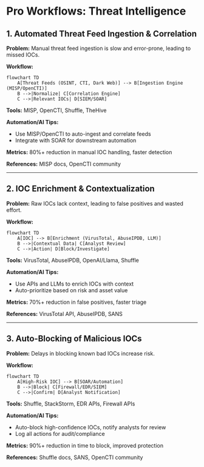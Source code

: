 # Pro Workflows: Threat Intelligence

## 1. Automated Threat Feed Ingestion & Correlation
**Problem:** Manual threat feed ingestion is slow and error-prone, leading to missed IOCs.

**Workflow:**
```mermaid
flowchart TD
    A[Threat Feeds (OSINT, CTI, Dark Web)] --> B[Ingestion Engine (MISP/OpenCTI)]
    B -->|Normalize| C[Correlation Engine]
    C -->|Relevant IOCs| D[SIEM/SOAR]
```
**Tools:** MISP, OpenCTI, Shuffle, TheHive

**Automation/AI Tips:**
- Use MISP/OpenCTI to auto-ingest and correlate feeds
- Integrate with SOAR for downstream automation

**Metrics:** 80%+ reduction in manual IOC handling, faster detection

**References:** MISP docs, OpenCTI community

---

## 2. IOC Enrichment & Contextualization
**Problem:** Raw IOCs lack context, leading to false positives and wasted effort.

**Workflow:**
```mermaid
flowchart TD
    A[IOC] --> B[Enrichment (VirusTotal, AbuseIPDB, LLM)]
    B -->|Contextual Data| C[Analyst Review]
    C -->|Action| D[Block/Investigate]
```
**Tools:** VirusTotal, AbuseIPDB, OpenAI/Llama, Shuffle

**Automation/AI Tips:**
- Use APIs and LLMs to enrich IOCs with context
- Auto-prioritize based on risk and asset value

**Metrics:** 70%+ reduction in false positives, faster triage

**References:** VirusTotal API, AbuseIPDB, SANS

---

## 3. Auto-Blocking of Malicious IOCs
**Problem:** Delays in blocking known bad IOCs increase risk.

**Workflow:**
```mermaid
flowchart TD
    A[High-Risk IOC] --> B[SOAR/Automation]
    B -->|Block| C[Firewall/EDR/SIEM]
    C -->|Confirm| D[Analyst Notification]
```
**Tools:** Shuffle, StackStorm, EDR APIs, Firewall APIs

**Automation/AI Tips:**
- Auto-block high-confidence IOCs, notify analysts for review
- Log all actions for audit/compliance

**Metrics:** 90%+ reduction in time to block, improved protection

**References:** Shuffle docs, SANS, OpenCTI community 